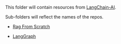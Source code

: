 This folder will contain resources from [LangChain-AI](https://github.com/langchain-ai).

Sub-folders will reflect the names of the repos.

* [Rag From Scratch](https://github.com/langchain-ai/rag-from-scratch)

* [LangGraph](https://github.com/langchain-ai/langgraph)